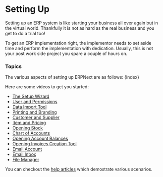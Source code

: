 <!-- add-breadcrumbs -->
# Setting Up

Setting up an ERP system is like starting your business all over again but in the virtual world. Thankfully it is not as hard as the real business and you get to do a trial too!

To get an ERP implementation right, the implementor needs to set aside time and perform the implementation with dedication. Usually, this is not your post work side project you spare a couple of hours on.

### Topics
The various aspects of setting up ERPNext are as follows:
{index}

Here are some videos to get you started:

- [The Setup Wizard](https://erpnext.com/docs/user/videos/learn/setup-wizard.html)
- [User and Permissions](https://erpnext.com/docs/user/videos/learn/user-and-permission.html)
- [Data Import Tool](https://erpnext.com/docs/user/videos/learn/data-import-tool.html)
- [Printing and Branding](https://erpnext.com/docs/user/videos/learn/printing-and-branding.html)
- [Customer and Supplier](https://erpnext.com/docs/user/videos/learn/customer-and-supplier.html)
- [Item and Pricing](https://erpnext.com/docs/user/videos/learn/item.html)
- [Opening Stock](https://erpnext.com/docs/user/videos/learn/opening-stock.html)
- [Chart of Accounts](https://erpnext.com/docs/user/videos/learn/chart-of-accounts.html)
- [Opening Account Balances](https://erpnext.com/docs/user/videos/learn/opening-account-balances.html)
- [Opening Invoices Creation Tool](https://erpnext.com/docs/user/videos/learn/opening-invoice-creation-tool.html)
- [Email Account](https://erpnext.com/docs/user/videos/learn/email-account.html)
- [Email Inbox](https://erpnext.com/docs/user/videos/learn/email-inbox.html)
- [File Manager](https://erpnext.com/docs/user/videos/learn/file-manager.html)

You can checkout the [help articles](https://erpnext.com/docs/user/manual/en/setting-up/articles) which demostrate various scenarios.
